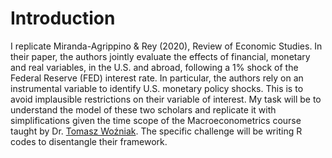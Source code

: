 # Introduction

I replicate Miranda-Agrippino & Rey (2020), Review of Economic Studies. In their paper, the authors jointly evaluate the effects of financial, monetary and real variables, in the U.S. and abroad, following a 1% shock of the Federal Reserve (FED) interest rate. In particular, the authors rely on an instrumental variable to identify U.S. monetary policy shocks. This is to avoid implausible restrictions on their variable of interest. 
My task will be to understand the model of these two scholars and replicate it with simplifications given the time scope of the Macroeconometrics course taught by Dr. [Tomasz Woźniak](https://findanexpert.unimelb.edu.au/profile/426516-tomasz-wozniak). The specific challenge will be writing R codes to disentangle their framework.
